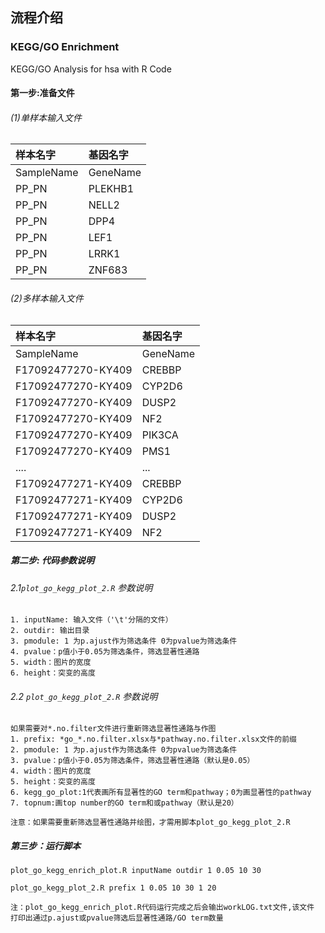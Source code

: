 ## 流程介绍

### KEGG/GO Enrichment
KEGG/GO Analysis for hsa with R Code

#### 第一步:准备文件

###### (1)单样本输入文件

样本名字 |基因名字
:-------|:------
SampleName | GeneName
PP_PN | PLEKHB1
PP_PN | NELL2
PP_PN | DPP4
PP_PN | LEF1
PP_PN | LRRK1
PP_PN | ZNF683

######  (2)多样本输入文件

样本名字 |基因名字
:-------|:------
SampleName | GeneName
F17092477270-KY409 | CREBBP
F17092477270-KY409 | CYP2D6
F17092477270-KY409 | DUSP2
F17092477270-KY409 | NF2
F17092477270-KY409 | PIK3CA
F17092477270-KY409 | PMS1
....               |...
F17092477271-KY409 | CREBBP
F17092477271-KY409 | CYP2D6
F17092477271-KY409 | DUSP2
F17092477271-KY409 | NF2

##### 第二步: 代码参数说明

######  2.1`plot_go_kegg_plot_2.R` 参数说明
```text
1. inputName: 输入文件（'\t'分隔的文件）
2. outdir: 输出目录
3. pmodule: 1 为p.ajust作为筛选条件 0为pvalue为筛选条件
4. pvalue：p值小于0.05为筛选条件，筛选显著性通路
5. width：图片的宽度
6. height：突变的高度
```

###### 2.2 `plot_go_kegg_plot_2.R` 参数说明

```text
如果需要对*.no.filter文件进行重新筛选显著性通路与作图
1. prefix: *go_*.no.filter.xlsx与*pathway.no.filter.xlsx文件的前缀
2. pmodule: 1 为p.ajust作为筛选条件 0为pvalue为筛选条件
3. pvalue：p值小于0.05为筛选条件，筛选显著性通路（默认是0.05）
4. width：图片的宽度
5. height：突变的高度
6. kegg_go_plot:1代表画所有显著性的GO term和pathway；0为画显著性的pathway
7. topnum:画top number的GO term和或pathway（默认是20）
```


`注意：如果需要重新筛选显著性通路并绘图，才需用脚本plot_go_kegg_plot_2.R`

##### 第三步：运行脚本

```shell
plot_go_kegg_enrich_plot.R inputName outdir 1 0.05 10 30
```

```shell
plot_go_kegg_plot_2.R prefix 1 0.05 10 30 1 20 

```
`注：plot_go_kegg_enrich_plot.R代码运行完成之后会输出workLOG.txt文件,该文件
打印出通过p.ajust或pvalue筛选后显著性通路/GO term数量`
